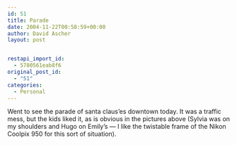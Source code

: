 ```yaml
---
id: 51
title: Parade
date: 2004-11-22T00:58:59+00:00
author: David Ascher
layout: post


restapi_import_id:
  - 5780561eab8f6
original_post_id:
  - "51"
categories:
  - Personal
---
```

Went to see the parade of santa claus&#8217;es downtown today. It was a traffic mess, but the kids liked it, as is obvious in the pictures above (Sylvia was on my shoulders and Hugo on Emily&#8217;s &#8212; I like the twistable frame of the Nikon Coolpix 950 for this sort of situation).

<!--exhibit:thumbs_at_top=1-->

  
<!--exhibit-->